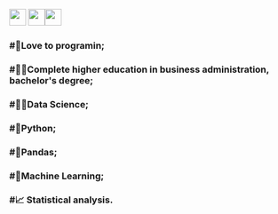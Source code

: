 <a href="https://www.linkedin.com/in/kauebr/"><img src="https://cdn-icons-png.flaticon.com/512/174/174857.png" width="30" ></a> <a href="mailto: kauemandarino@gmail.com"><img src="https://cdn-icons-png.flaticon.com/512/5968/5968534.png" width="30" ></a><a href="https://api.whatsapp.com/send?phone=5541991835800&text=Oi"><img src="https://imagepng.org/wp-content/uploads/2017/08/whatsapp-icone-1.png" width="30" ></a>


### #💚Love to programin;

### #👨‍🎓Complete higher education in business administration, bachelor's degree;

### #👨‍🔬Data Science;

### #🐍Python;

### #🐼Pandas;

### #🧮Machine Learning;

### #📈 Statistical analysis.
